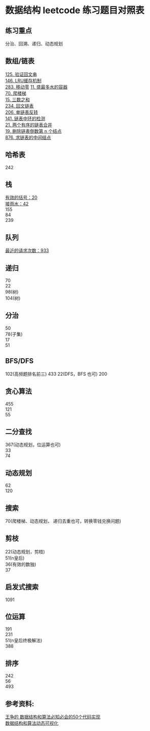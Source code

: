 # 数据结构 leetcode 练习题目对照表

## 练习重点

分治、回溯、递归、动态规划

## 数组/链表

[125. 验证回文串](https://leetcode-cn.com/problems/valid-palindrome)  
[146. LRU缓存机制](https://leetcode-cn.com/problems/lru-cache/)  
[283. 移动零](https://leetcode-cn.com/problems/move-zeroes/)
[11. 盛最多水的容器](https://leetcode-cn.com/problems/container-with-most-water)   
[70. 爬楼梯](https://leetcode-cn.com/problems/climbing-stairs/)  
[15. 三数之和](https://leetcode-cn.com/problems/3sum/)  
[234. 回文链表](https://leetcode-cn.com/problems/palindrome-linked-list/)  
[206. 单链表反转](https://leetcode-cn.com/problems/reverse-linked-list/)  
[141. 链表中环的检测](https://leetcode-cn.com/problems/linked-list-cycle/)    
[21. 两个有序的链表合并](https://leetcode-cn.com/problems/merge-two-sorted-lists/)  
[19. 删除链表倒数第 n 个结点 ](https://leetcode-cn.com/problems/remove-nth-node-from-end-of-list/)  
[876. 求链表的中间结点](https://leetcode-cn.com/problems/middle-of-the-linked-list/)  

## 哈希表

242  

## 栈

[有效的括号：20](https://leetcode-cn.com/problems/valid-parentheses/)  
[接雨水：42](https://leetcode-cn.com/problems/trapping-rain-water/)  
155  
84  
239  


## 队列

[最近的请求次数：933](https://leetcode-cn.com/problems/number-of-recent-calls/)  


## 递归

70  
22  
98(树)  
104(树)  

## 分治

50  
78(子集)  
17  
51  

## BFS/DFS

102(高频题排名前三)
433
22(DFS，BFS 也可)
200

## 贪心算法

455   
121  
55  

## 二分查找

367(动态规划，位运算也可)  
33  
74  


## 动态规划

62  
120  


## 搜索

70(爬楼梯、动态规划， 递归去重也可，转换零钱兑换问题)  

## 剪枝

22(动态规划，剪枝)  
51(n皇后)  
36(有效的数独)  
37  

## 启发式搜索

1091  

## 位运算

191  
231  
51(n皇后终极解法)  
388

## 排序

242  
56  
493  


## 参考资料:

[王争的 数据结构和算法必知必会的50个代码实现](https://github.com/wangzheng0822/algo)  
[数据结构和算法动态可视化](https://visualgo.net/zh)


